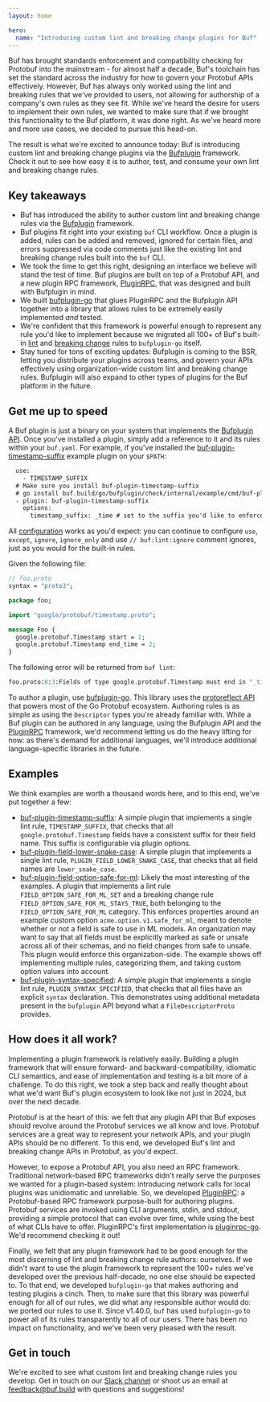 ```yaml
---
layout: home

hero:
  name: "Introducing custom lint and breaking change plugins for Buf"
---
```


Buf has brought standards enforcement and compatibility checking for Protobuf into the mainstream - for almost half a decade, Buf's toolchain has set the standard across the industry for how to govern your Protobuf APIs effectively. However, Buf has always only worked using the lint and breaking rules that we've provided to users, not allowing for authorship of a company's own rules as they see fit. While we've heard the desire for users to implement their own rules, we wanted to make sure that if we brought this functionality to the Buf platform, it was done right. As we've heard more and more use cases, we decided to pursue this head-on.

The result is what we're excited to announce today: Buf is introducing custom lint and breaking change plugins via the [Bufplugin](https://github.com/bufbuild/bufplugin-go) framework. Check it out to see how easy it is to author, test, and consume your own lint and breaking change rules.

## Key takeaways

- Buf has introduced the ability to author custom lint and breaking change rules via the [Bufplugin](https://github.com/bufbuild/bufplugin-go) framework.
- Buf plugins fit right into your existing `buf` CLI workflow. Once a plugin is added, rules can be added and removed, ignored for certain files, and errors suppressed via code comments just like the existing lint and breaking change rules built into the `buf` CLI.
- We took the time to get this right, designing an interface we believe will stand the test of time. Buf plugins are built on top of a Protobuf API, and a new plugin RPC framework, [PluginRPC](https://github.com/pluginrpc), that was designed and built with Bufplugin in mind.
- We built [bufplugin-go](https://github.com/bufbuild/bufplugin-go) that glues PluginRPC and the Bufplugin API together into a library that allows rules to be extremely easily implemented _and_ tested.
- We're confident that this framework is powerful enough to represent any rule you'd like to implement because we migrated all 100+ of Buf's built-in [lint](/docs/lint/rules/index.md) and [breaking change](/docs/breaking/rules/index.md) rules to `bufplugin-go` itself.
- Stay tuned for tons of exciting updates: Bufplugin is coming to the BSR, letting you distribute your plugins across teams, and govern your APIs effectively using organization-wide custom lint and breaking change rules. Bufplugin will also expand to other types of plugins for the Buf platform in the future.

## Get me up to speed

A Buf plugin is just a binary on your system that implements the [Bufplugin API](https://buf.build/bufbuild/bufplugin). Once you've installed a plugin, simply add a reference to it and its rules within your `buf.yaml`. For example, if you've installed the [buf-plugin-timestamp-suffix](https://github.com/bufbuild/bufplugin-go/tree/main/check/internal/example/cmd/buf-plugin-timestamp-suffix) example plugin on your `$PATH`:

```protobuf
  use:
    - TIMESTAMP_SUFFIX
  # Make sure you install buf-plugin-timestamp-suffix
  # go install buf.build/go/bufplugin/check/internal/example/cmd/buf-plugin-timestamp-suffix@latest
  - plugin: buf-plugin-timestamp-suffix
    options:
      timestamp_suffix: _time # set to the suffix you'd like to enforce
```

All [configuration](/docs/configuration/v2/buf-yaml/index.md) works as you'd expect: you can continue to configure `use`, `except`, `ignore`, `ignore_only` and use `// buf:lint:ignore` comment ignores, just as you would for the built-in rules.

Given the following file:

```protobuf
// foo.proto
syntax = "proto3";

package foo;

import "google/protobuf/timestamp.proto";

message Foo {
  google.protobuf.Timestamp start = 1;
  google.protobuf.Timestamp end_time = 2;
}
```

The following error will be returned from `buf lint`:

```protobuf
foo.proto:8:3:Fields of type google.protobuf.Timestamp must end in "_time" but field name was "start". (buf-plugin-timestamp-suffix)
```

To author a plugin, use [bufplugin-go](https://github.com/bufbuild/bufplugin-go). This library uses the [protoreflect API](https://pkg.go.dev/google.golang.org/protobuf@v1.34.2/reflect/protoreflect) that powers most of the Go Protobuf ecosystem. Authoring rules is as simple as using the `Descriptor` types you're already familiar with. While a Buf plugin can be authored in any language, using the Bufplugin API and the [PluginRPC](https://github.com/pluginrpc) framework, we'd recommend letting us do the heavy lifting for now: as there's demand for additional languages, we'll introduce additional language-specific libraries in the future.

## Examples

We think examples are worth a thousand words here, and to this end, we've put together a few:

- [buf-plugin-timestamp-suffix](https://github.com/bufbuild/bufplugin-go/tree/main/check/internal/example/cmd/buf-plugin-timestamp-suffix): A simple plugin that implements a single lint rule, `TIMESTAMP_SUFFIX`, that checks that all `google.protobuf.Timestamp` fields have a consistent suffix for their field name. This suffix is configurable via plugin options.
- [buf-plugin-field-lower-snake-case](https://github.com/bufbuild/bufplugin-go/tree/main/check/internal/example/cmd/buf-plugin-field-lower-snake-case): A simple plugin that implements a single lint rule, `PLUGIN_FIELD_LOWER_SNAKE_CASE`, that checks that all field names are `lower_snake_case`.
- [buf-plugin-field-option-safe-for-ml](https://github.com/bufbuild/bufplugin-go/tree/main/check/internal/example/cmd/buf-plugin-field-option-safe-for-ml): Likely the most interesting of the examples. A plugin that implements a lint rule `FIELD_OPTION_SAFE_FOR_ML_SET` and a breaking change rule `FIELD_OPTION_SAFE_FOR_ML_STAYS_TRUE`, both belonging to the `FIELD_OPTION_SAFE_FOR_ML` category. This enforces properties around an example custom option `acme.option.v1.safe_for_ml`, meant to denote whether or not a field is safe to use in ML models. An organization may want to say that all fields must be explicitly marked as safe or unsafe across all of their schemas, and no field changes from safe to unsafe. This plugin would enforce this organization-side. The example shows off implementing multiple rules, categorizing them, and taking custom option values into account.
- [buf-plugin-syntax-specified](https://github.com/bufbuild/bufplugin-go/tree/main/check/internal/example/cmd/buf-plugin-syntax-specified): A simple plugin that implements a single lint rule, `PLUGIN_SYNTAX_SPECIFIED`, that checks that all files have an explicit `syntax` declaration. This demonstrates using additional metadata present in the `bufplugin` API beyond what a `FileDescriptorProto` provides.

## How does it all work?

Implementing a plugin framework is relatively easily. Building a plugin framework that will ensure forward- and backward-compatibility, idiomatic CLI semantics, and ease of implementation and testing is a bit more of a challenge. To do this right, we took a step back and really thought about what we'd want Buf's plugin ecosystem to look like not just in 2024, but over the next decade.

Protobuf is at the heart of this: we felt that any plugin API that Buf exposes should revolve around the Protobuf services we all know and love. Protobuf services are a great way to represent your network APIs, and your plugin APIs should be no different. To this end, we developed Buf's lint and breaking change APIs in Protobuf, as you'd expect.

However, to expose a Protobuf API, you also need an RPC framework. Traditional network-based RPC frameworks didn't really serve the purposes we wanted for a plugin-based system: introducing network calls for local plugins was unidiomatic and unreliable. So, we developed [PluginRPC](https://github.com/pluginrpc): a Protobuf-based RPC framework purpose-built for authoring plugins. Protobuf services are invoked using CLI arguments, stdin, and stdout, providing a simple protocol that can evolve over time, while using the best of what CLIs have to offer. PluginRPC's first implementation is [pluginrpc-go](https://github.com/pluginrpc/pluginrpc-go). We'd recommend checking it out!

Finally, we felt that any plugin framework had to be good enough for the most discerning of lint and breaking change rule authors: ourselves. If we didn't want to use the plugin framework to represent the 100+ rules we've developed over the previous half-decade, no one else should be expected to. To that end, we developed `bufplugin-go` that makes authoring and testing plugins a cinch. Then, to make sure that this library was powerful enough for all of our rules, we did what any responsible author would do: we ported our rules to use it. Since v1.40.0, `buf` has used `bufplugin-go` to power all of its rules transparently to all of our users. There has been no impact on functionality, and we've been very pleased with the result.

## Get in touch

We're excited to see what custom lint and breaking change rules you develop. Get in touch on our [Slack channel](https://buf.build/b/slack) or shoot us an email at [feedback@buf.build](mailto:feedback@buf.build) with questions and suggestions!

